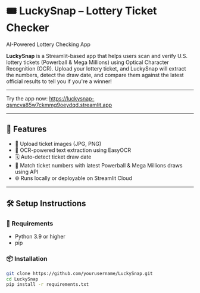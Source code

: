 # 🎟️ LuckySnap – Lottery Ticket Checker
AI-Powered Lottery Checking App

**LuckySnap** is a Streamlit-based app that helps users scan and verify U.S. lottery tickets (Powerball & Mega Millions) using Optical Character Recognition (OCR). Upload your lottery ticket, and LuckySnap will extract the numbers, detect the draw date, and compare them against the latest official results to tell you if you're a winner!

---
Try the app now: https://luckysnap-qsmcva85w7ckmmg9oeydqd.streamlit.app

---

## 🚀 Features

- 📸 Upload ticket images (JPG, PNG)
- 🤖 OCR-powered text extraction using EasyOCR
- 🗓️ Auto-detect ticket draw date
- 🎯 Match ticket numbers with latest Powerball & Mega Millions draws using API
- 🌐 Runs locally or deployable on Streamlit Cloud

---


## 🛠️ Setup Instructions

### 🔧 Requirements

- Python 3.9 or higher
- pip

### 📦 Installation

```bash
git clone https://github.com/yourusername/LuckySnap.git
cd LuckySnap
pip install -r requirements.txt

